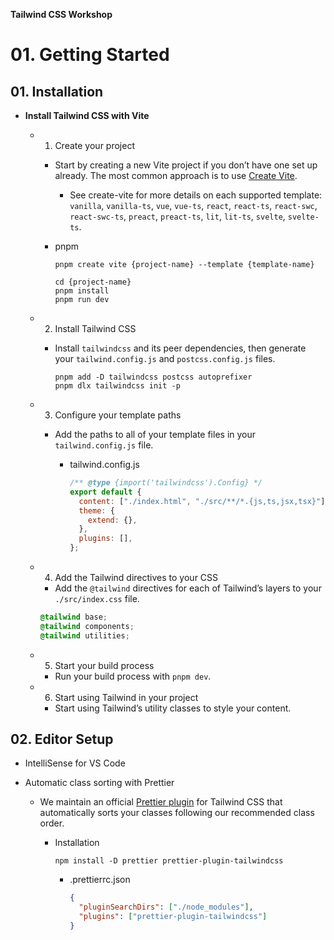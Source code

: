 **Tailwind CSS Workshop**

# 01. Getting Started

## 01. Installation

- **Install Tailwind CSS with Vite**

  - 1. Create your project

    - Start by creating a new Vite project if you don’t have one set up already. The most common approach is to use [Create Vite](https://vitejs.dev/guide/#scaffolding-your-first-vite-project).

      - See create-vite for more details on each supported template: `vanilla`, `vanilla-ts`, `vue`, `vue-ts`, `react`, `react-ts`, `react-swc`, `react-swc-ts`, `preact`, `preact-ts`, `lit`, `lit-ts`, `svelte`, `svelte-ts`.

    - pnpm

      ```
      pnpm create vite {project-name} --template {template-name}
      ```

      ```
      cd {project-name}
      pnpm install
      pnpm run dev
      ```

  - 2. Install Tailwind CSS

    - Install `tailwindcss` and its peer dependencies, then generate your `tailwind.config.js` and `postcss.config.js` files.

      ```
      pnpm add -D tailwindcss postcss autoprefixer
      pnpm dlx tailwindcss init -p
      ```

  - 3. Configure your template paths

    - Add the paths to all of your template files in your `tailwind.config.js` file.

      - tailwind.config.js

        ```js
        /** @type {import('tailwindcss').Config} */
        export default {
          content: ["./index.html", "./src/**/*.{js,ts,jsx,tsx}"],
          theme: {
            extend: {},
          },
          plugins: [],
        };
        ```

  - 4. Add the Tailwind directives to your CSS

    - Add the `@tailwind` directives for each of Tailwind’s layers to your `./src/index.css` file.

    ```css
    @tailwind base;
    @tailwind components;
    @tailwind utilities;
    ```

  - 5. Start your build process

    - Run your build process with `pnpm dev`.

  - 6. Start using Tailwind in your project

    - Start using Tailwind’s utility classes to style your content.

## 02. Editor Setup

- IntelliSense for VS Code

- Automatic class sorting with Prettier

  - We maintain an official [Prettier plugin](https://github.com/tailwindlabs/prettier-plugin-tailwindcss) for Tailwind CSS that automatically sorts your classes following our recommended class order.

    - Installation

      ```
      npm install -D prettier prettier-plugin-tailwindcss
      ```

      - .prettierrc.json

        ```json
        {
          "pluginSearchDirs": ["./node_modules"],
          "plugins": ["prettier-plugin-tailwindcss"]
        }
        ```
